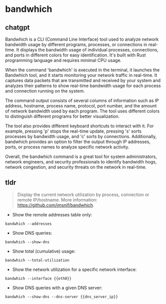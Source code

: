 # bandwhich 
## chatgpt 
Bandwhich is a CLI (Command Line Interface) tool used to analyze network bandwidth usage by different programs, processes, or connections in real-time. It displays the bandwidth usage of individual processes, connections, and ports in different colors for easy identification. It's built with Rust programming language and requires minimal CPU usage.

When the command 'bandwhich' is executed in the terminal, it launches the Bandwhich tool, and it starts monitoring your network traffic in real-time. It captures data packets that are transmitted and received by your system and analyzes their patterns to show real-time bandwidth usage for each process and connection running on the system.

The command output consists of several columns of information such as IP address, hostname, process name, protocol, port number, and the amount of network bandwidth used by each program. The tool uses different colors to distinguish different programs for better visualization.

The tool also provides different keyboard shortcuts to interact with it. For example, pressing 'p' stops the real-time update, pressing 's' sorts processes by bandwidth usage, and 'c' sorts by connections. Additionally, bandwhich provides an option to filter the output through IP addresses, ports, or process names to analyze specific network activity.

Overall, the bandwhich command is a great tool for system administrators, network engineers, and security professionals to identify bandwidth hogs, network congestion, and security threats on the network in real-time. 

## tldr 
 
> Display the current network utilization by process, connection or remote IP/hostname.
> More information: <https://github.com/imsnif/bandwhich>.

- Show the remote addresses table only:

`bandwhich --addresses`

- Show DNS queries:

`bandwhich --show-dns`

- Show total (cumulative) usage:

`bandwhich --total-utilization`

- Show the network utilization for a specific network interface:

`bandwhich --interface {{eth0}}`

- Show DNS queries with a given DNS server:

`bandwhich --show-dns --dns-server {{dns_server_ip}}`
